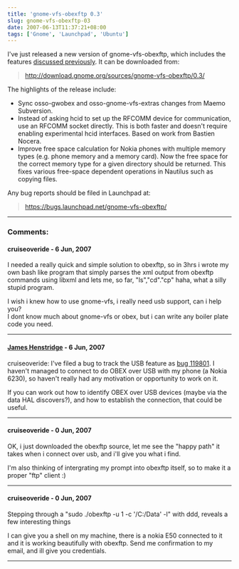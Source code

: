 ```yaml
---
title: 'gnome-vfs-obexftp 0.3'
slug: gnome-vfs-obexftp-03
date: 2007-06-13T11:37:21+08:00
tags: ['Gnome', 'Launchpad', 'Ubuntu']
---
```


I\'ve just released a new version of gnome-vfs-obexftp, which includes
the features [discussed
previously](http://blogs.gnome.org/jamesh/2007/06/11/obexftp-changes/).
It can be downloaded from:

> <http://download.gnome.org/sources/gnome-vfs-obexftp/0.3/>

The highlights of the release include:

-   Sync osso-gwobex and osso-gnome-vfs-extras changes from Maemo
    Subversion.
-   Instead of asking hcid to set up the RFCOMM device for
    communication, use an RFCOMM socket directly. This is both faster
    and doesn\'t require enabling experimental hcid interfaces. Based on
    work from Bastien Nocera.
-   Improve free space calculation for Nokia phones with multiple memory
    types (e.g. phone memory and a memory card). Now the free space for
    the correct memory type for a given directory should be returned.
    This fixes various free-space dependent operations in Nautilus such
    as copying files.

Any bug reports should be filed in Launchpad at:

> <https://bugs.launchpad.net/gnome-vfs-obexftp/>

---
### Comments:
#### cruiseoveride - <time datetime="2007-06-16 10:59:49">6 Jun, 2007</time>

I needed a really quick and simple solution to obexftp, so in 3hrs i
wrote my own bash like program that simply parses the xml output from
obexftp commands using libxml and lets me, so far, \"ls\",\"cd\".\"cp\"
haha, what a silly stupid program.

I wish i knew how to use gnome-vfs, i really need usb support, can i
help you?\
I dont know much about gnome-vfs or obex, but i can write any boiler
plate code you need.

---
#### [James Henstridge](http://blogs.gnome.org/jamesh/) - <time datetime="2007-06-16 19:15:27">6 Jun, 2007</time>

cruiseoveride: I\'ve filed a bug to track the USB feature as [bug
119801](https://bugs.launchpad.net/bugs/119801). I haven\'t managed to
connect to do OBEX over USB with my phone (a Nokia 6230), so haven\'t
really had any motivation or opportunity to work on it.

If you can work out how to identify OBEX over USB devices (maybe via the
data HAL discovers?), and how to establish the connection, that could be
useful.

---
#### cruiseoveride - <time datetime="2007-06-17 00:18:30">0 Jun, 2007</time>

OK, i just downloaded the obexftp source, let me see the \"happy path\"
it takes when i connect over usb, and i\'ll give you what i find.

I\'m also thinking of intergrating my prompt into obexftp itself, so to
make it a proper \"ftp\" client :)

---
#### cruiseoveride - <time datetime="2007-06-17 00:52:29">0 Jun, 2007</time>

Stepping through a \"sudo ./obexftp -u 1 -c \'/C:/Data\' -l\" with ddd,
reveals a few interesting things

I can give you a shell on my machine, there is a nokia E50 connected to
it and it is working beautifully with obexftp. Send me confirmation to
my email, and ill give you credentials.

---
